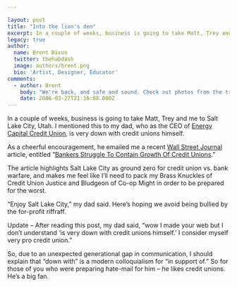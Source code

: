```yaml
---

layout: post
title: "Into the lion's den"
excerpt: In a couple of weeks, business is going to take Matt, Trey and me to Salt Lake City, Utah. I mentioned this to my dad, who is very down with credit unions himself.
legacy: true
author:
  name: Brent Dixon
  twitter: thehabdash
  image: authors/brent.png
  bio: 'Artist, Designer, Educator'
comments:
  - author: Brent
    body: "We're back, and safe and sound. Check out photos from the trip \"here\":http://flickr.com/photos/trabian (under \"Salt Lake City, UT\")."
    date: 2006-03-27T21:16:08.000Z
---
```


<p>In a couple of weeks, business is going to take Matt, Trey and me to Salt Lake City, Utah. I mentioned this to my dad, who as the <span class="caps">CEO</span> of <a href="http://www.eccu.net">Energy Capital Credit Union</a>, is very down with credit unions himself.</p>
<p>As a cheerful encouragement, he emailed me a recent <a href="http://online.wsj.com/">Wall Street Journal</a> article, entitled &#8220;<a href="http://online.wsj.com/article_email/SB114170180105191121-lMyQjAxMDE2NDAxODcwMDgxWj.html">Bankers Struggle To Contain Growth Of Credit Unions</a>.&#8221;</p>
<p>The article highlights Salt Lake City as ground zero for credit union vs. bank warfare, and makes me feel like I&#8217;ll need to pack my Brass Knuckles of Credit Union Justice and Bludgeon of Co-op Might in order to be prepared for the worst.</p>
<p>&#8220;Enjoy Salt Lake City,&#8221; my dad said. Here&#8217;s hoping we avoid being bullied by the for-profit riffraff.</p>
<p><span style="font-size: 90%"><p>Update &#8211; After reading this post, my dad said, &#8220;wow I made your web but I don&#8217;t understand &#8216;is very down with credit unions himself.&#8217; I consider myself very pro credit union.&#8221; </p>
<p>So, due to an unexpected generational gap in communication, I should explain that &#8220;down with&#8221; is a modern colloquialism for &#8220;in support of.&#8221; So for those of you who were preparing hate-mail for him &#8211; he likes credit unions. He&#8217;s a big fan.</p></span></p>
